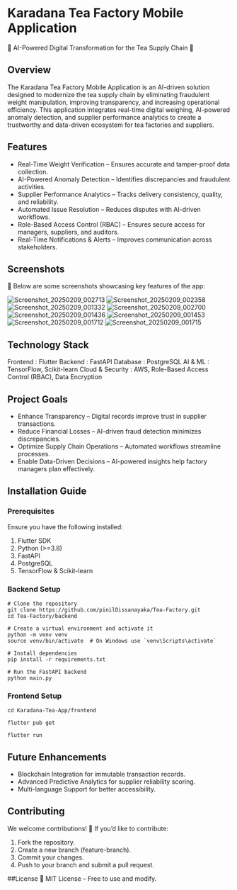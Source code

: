 # Karadana Tea Factory Mobile Application

🚀 AI-Powered Digital Transformation for the Tea Supply Chain 🌱

## Overview
The Karadana Tea Factory Mobile Application is an AI-driven solution designed to modernize the tea supply chain by eliminating fraudulent weight manipulation, improving transparency, and increasing operational efficiency. This application integrates real-time digital weighing, AI-powered anomaly detection, and supplier performance analytics to create a trustworthy and data-driven ecosystem for tea factories and suppliers.

## Features
- Real-Time Weight Verification – Ensures accurate and tamper-proof data collection.
- AI-Powered Anomaly Detection – Identifies discrepancies and fraudulent activities.
- Supplier Performance Analytics – Tracks delivery consistency, quality, and reliability.
- Automated Issue Resolution – Reduces disputes with AI-driven workflows.
- Role-Based Access Control (RBAC) – Ensures secure access for managers, suppliers, and auditors.
- Real-Time Notifications & Alerts – Improves communication across stakeholders.

## Screenshots
📸 Below are some screenshots showcasing key features of the app:

![Screenshot_20250209_002713](https://github.com/user-attachments/assets/dbc429fb-bc50-455f-a8af-f3c602e7e280)
![Screenshot_20250209_002358](https://github.com/user-attachments/assets/9bc6099a-b54d-40fb-a520-87a9e17bbd79)
![Screenshot_20250209_001332](https://github.com/user-attachments/assets/83f64a0e-0fca-4c7f-bd3e-14ff1ebc9ecb)
![Screenshot_20250209_002700](https://github.com/user-attachments/assets/28de384b-3122-4430-b902-c71530f7c968)
![Screenshot_20250209_001436](https://github.com/user-attachments/assets/466b0b4d-b077-48fa-8a4f-0dcf90dfadff)
![Screenshot_20250209_001453](https://github.com/user-attachments/assets/d4c41d72-ef4b-45bf-bd99-ab7089e54018)
![Screenshot_20250209_001712](https://github.com/user-attachments/assets/4ddcf265-471e-420c-a60b-c51cf12a552f)
![Screenshot_20250209_001715](https://github.com/user-attachments/assets/47b9cb6c-8685-436a-ae93-73e2d9604f3c)

## Technology Stack
Frontend :	Flutter
Backend :	FastAPI
Database :	PostgreSQL
AI & ML : TensorFlow, Scikit-learn
Cloud & Security : AWS, Role-Based Access Control (RBAC), Data Encryption

## Project Goals
- Enhance Transparency – Digital records improve trust in supplier transactions.
- Reduce Financial Losses – AI-driven fraud detection minimizes discrepancies.
- Optimize Supply Chain Operations – Automated workflows streamline processes.
- Enable Data-Driven Decisions – AI-powered insights help factory managers plan effectively.

## Installation Guide

### Prerequisites

Ensure you have the following installed:

1. Flutter SDK
2. Python (>=3.8)
3. FastAPI
4. PostgreSQL
5. TensorFlow & Scikit-learn

### Backend Setup
```
# Clone the repository
git clone https://github.com/pinilDissanayaka/Tea-Factory.git
cd Tea-Factory/backend  

# Create a virtual environment and activate it
python -m venv venv  
source venv/bin/activate  # On Windows use `venv\Scripts\activate`

# Install dependencies
pip install -r requirements.txt  

# Run the FastAPI backend
python main.py
```

### Frontend Setup
```
cd Karadana-Tea-App/frontend

flutter pub get

flutter run
```

## Future Enhancements
- Blockchain Integration for immutable transaction records.
- Advanced Predictive Analytics for supplier reliability scoring.
- Multi-language Support for better accessibility.

## Contributing

We welcome contributions! 🚀 If you’d like to contribute:
1. Fork the repository.
2. Create a new branch (feature-branch).
3. Commit your changes.
4. Push to your branch and submit a pull request.

##License
📜 MIT License – Free to use and modify.
